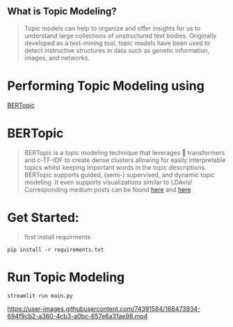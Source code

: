 ## What is Topic Modeling?
> Topic models can help to organize and offer insights for us to understand large collections of unstructured text bodies. Originally developed as a text-mining tool, topic models have been used to detect instructive structures in data such as genetic information, images, and networks.


# Performing Topic Modeling using
[BERTopic](https://maartengr.github.io/BERTopic/index.html)

# BERTopic
> BERTopic is a topic modeling technique that leverages 🤗 transformers and c-TF-IDF to create dense clusters allowing for easily interpretable topics whilst keeping important words in the topic descriptions.
> BERTopic supports guided, (semi-) supervised, and dynamic topic modeling. It even supports visualizations similar to LDAvis!
> Corresponding medium posts can be found [here](https://towardsdatascience.com/topic-modeling-with-bert-779f7db187e6?source=friends_link&sk=0b5a470c006d1842ad4c8a3057063a99) and [here](https://towardsdatascience.com/interactive-topic-modeling-with-bertopic-1ea55e7d73d8?sk=03c2168e9e74b6bda2a1f3ed953427e4)


# Get Started:
> first install requirments
```
pip install -r requirements.txt
```
# Run Topic Modeling
```
streamlit run main.py
```


https://user-images.githubusercontent.com/74391584/168473934-694f9cb2-a360-4cb3-a0bc-657e6a31ae98.mp4

